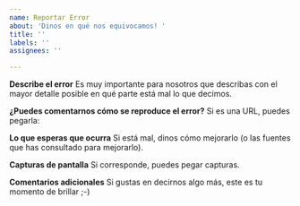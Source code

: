 ```yaml
---
name: Reportar Error
about: 'Dinos en qué nos equivocamos! '
title: ''
labels: ''
assignees: ''

---
```


**Describe el error**
Es muy importante para nosotros que describas con el mayor detalle posible en qué parte está mal lo que decimos.

**¿Puedes comentarnos cómo se reproduce el error?**
Si es una URL, puedes pegarla:

**Lo que esperas que ocurra**
Si está mal, dinos cómo mejorarlo (o las fuentes que has consultado para mejorarlo).

**Capturas de pantalla**
Si corresponde, puedes pegar capturas.

**Comentarios adicionales**
Si gustas en decirnos algo más, este es tu momento de brillar ;-)
